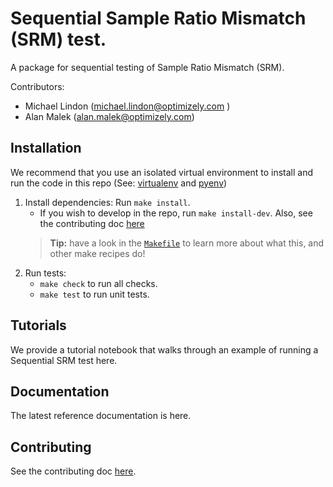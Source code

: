# Sequential Sample Ratio Mismatch (SRM) test.
A package for sequential testing of Sample Ratio Mismatch (SRM).

Contributors:
- Michael Lindon (michael.lindon@optimizely.com )
- Alan Malek (alan.malek@optimizely.com)

## Installation
We recommend that you use an isolated virtual environment to install and run the code in this repo (See: [virtualenv](https://pypi.org/project/virtualenv/) and [pyenv](https://github.com/pyenv/pyenv))

1. Install dependencies: Run `make install`.
    - If you wish to develop in the repo, run `make
    install-dev`.  Also, see the contributing doc [here](/CONTRIBUTING.md)
    > **Tip:** have a look in the [`Makefile`](/Makefile) to learn more about what this, and other make recipes do!
1. Run tests:
    -   `make check` to run all checks.
    -   `make test` to run unit tests.


## Tutorials
We provide a tutorial notebook that walks through an example of running a Sequential SRM test here.

## Documentation
The latest reference documentation is here.

## Contributing
See the contributing doc [here](/CONTRIBUTING.md).
